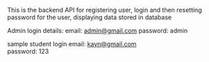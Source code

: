 This is the backend API for registering user, login and then resetting password for the user, displaying data stored in database

Admin login details:
email: admin@gmail.com
password: admin

sample student login
email: kayn@gmail.com  
password: 123

